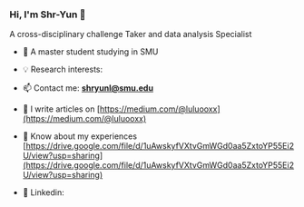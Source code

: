 ### Hi, I'm Shr-Yun 👋
A cross-disciplinary challenge Taker and data analysis Specialist</h3>

- 🏫 A master student studying in SMU
  
- 💡 Research interests:

- 📫 Contact me: **shryunl@smu.edu**

- 📝 I write articles on [https://medium.com/@luluooxx](https://medium.com/@luluooxx)

- 📄 Know about my experiences [https://drive.google.com/file/d/1uAwskyfVXtvGmWGd0aa5ZxtoYP55Ei2U/view?usp=sharing](https://drive.google.com/file/d/1uAwskyfVXtvGmWGd0aa5ZxtoYP55Ei2U/view?usp=sharing)

- 🚩 Linkedin: 


